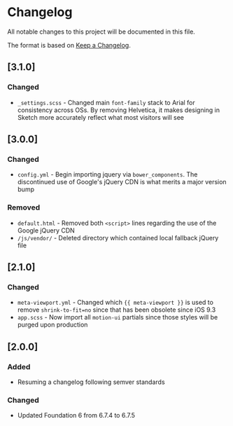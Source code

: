 # Changelog
All notable changes to this project will be documented in this file.

The format is based on [Keep a Changelog](https://keepachangelog.com/en/1.0.0/).

## [3.1.0]

### Changed
- `_settings.scss` - Changed main `font-family` stack to Arial for consistency across OSs. By removing Helvetica, it makes designing in Sketch more accurately reflect what most visitors will see

## [3.0.0]

### Changed
- `config.yml` - Begin importing jquery via `bower_components`. The discontinued use of Google's jQuery CDN is what merits a major version bump

### Removed
- `default.html` - Removed both `<script>` lines regarding the use of the Google jQuery CDN
- `/js/vendor/` - Deleted directory which contained local fallback jQuery file

## [2.1.0]

### Changed
- `meta-viewport.yml` - Changed which `{{ meta-viewport }}` is used to remove `shrink-to-fit=no` since that has been obsolete since iOS 9.3
- `app.scss` - Now import all `motion-ui` partials since those styles will be purged upon production


## [2.0.0]

### Added
- Resuming a changelog following semver standards

### Changed
- Updated Foundation 6 from 6.7.4 to 6.7.5
